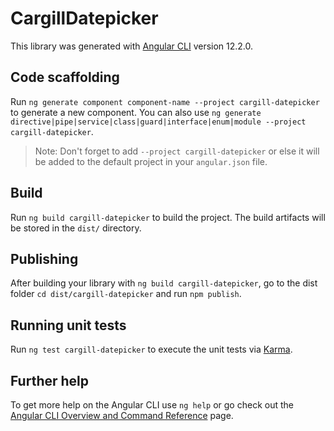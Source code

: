 # CargillDatepicker

This library was generated with [Angular CLI](https://github.com/angular/angular-cli) version 12.2.0.

## Code scaffolding

Run `ng generate component component-name --project cargill-datepicker` to generate a new component. You can also use `ng generate directive|pipe|service|class|guard|interface|enum|module --project cargill-datepicker`.
> Note: Don't forget to add `--project cargill-datepicker` or else it will be added to the default project in your `angular.json` file. 

## Build

Run `ng build cargill-datepicker` to build the project. The build artifacts will be stored in the `dist/` directory.

## Publishing

After building your library with `ng build cargill-datepicker`, go to the dist folder `cd dist/cargill-datepicker` and run `npm publish`.

## Running unit tests

Run `ng test cargill-datepicker` to execute the unit tests via [Karma](https://karma-runner.github.io).

## Further help

To get more help on the Angular CLI use `ng help` or go check out the [Angular CLI Overview and Command Reference](https://angular.io/cli) page.
